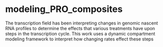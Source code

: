# modeling_PRO_composites


The transcription field has been interpreting changes in genomic
nascent RNA profiles to determine the effects that various treatments
have upon steps in the transcription cycle. This work uses a dynamic compartment modeling framework to interpret how changing rates effect these steps
